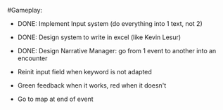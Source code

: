 #Gameplay:

* DONE: Implement Input system (do everything into 1 text, not 2)
* DONE: Design system to write in excel (like Kevin Lesur)
* DONE: Design Narrative Manager: go from 1 event to another into an encounter

* Reinit input field when keyword is not adapted
* Green feedback when it works, red when it doesn't
* Go to map at end of event

